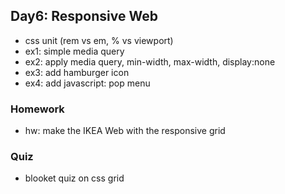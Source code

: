 ## Day6: Responsive Web
* css unit (rem vs em, % vs viewport)
* ex1: simple media query
* ex2: apply media query, min-width, max-width, display:none
* ex3: add hamburger icon
* ex4: add javascript: pop menu

### Homework
* hw: make the IKEA Web with the responsive grid

### Quiz
* blooket quiz on css grid